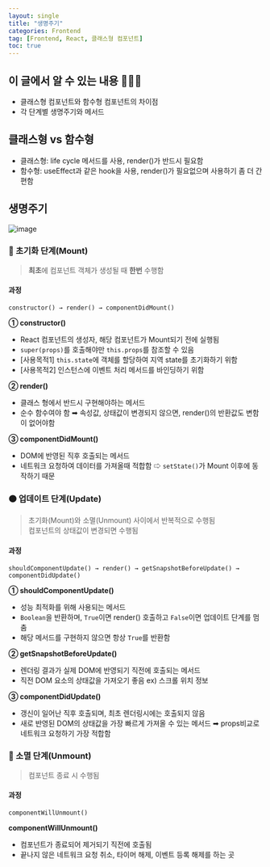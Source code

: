 ```yaml
---
layout: single
title: "생명주기"
categories: Frontend
tag: [Frontend, React, 클래스형 컴포넌트]
toc: true
---
```


## 이 글에서 알 수 있는 내용 👩🏻‍🏫

- 클래스형 컴포넌트와 함수형 컴포넌트의 차이점
- 각 단계별 생명주기와 메서드

## 클래스형 vs 함수형

- 클래스형: life cycle 메서드를 사용, render()가 반드시 필요함
- 함수형: useEffect과 같은 hook을 사용, render()가 필요없으며 사용하기 좀 더 간편함

## 생명주기

![image](https://user-images.githubusercontent.com/40657327/145533907-f67bf0d7-6243-4337-af98-9854ceb74dda.png)

### 🔴 초기화 단계(Mount)

> **최초**에 컴포넌트 객체가 생성될 때 **한번** 수행함

#### 과정

```
constructor() → render() → componentDidMount()
```

**① constructor()**

- React 컴포넌트의 생성자, 해당 컴포넌트가 Mount되기 전에 실행됨
- `super(props)`를 호출해야만 `this.props`를 참조할 수 있음
- [사용목적1] `this.state`에 객체를 할당하여 지역 state를 초기화하기 위함
- [사용목적2] 인스턴스에 이벤트 처리 메서드를 바인딩하기 위함

**② render()**

- 클래스 형에서 반드시 구현해야하는 메서드
- 순수 함수여야 함 ➡︎ 속성값, 상태값이 변경되지 않으면, render()의 반환값도 변함이 없어야함

**③ componentDidMount()**

- DOM에 반영된 직후 호출되는 메서드
- 네트워크 요청하여 데이터를 가져올때 적합함 ⇨ `setState()`가 Mount 이후에 동작하기 때문

### 🟠 업데이트 단계(Update)

> 초기화(Mount)와 소멸(Unmount) 사이에서 반복적으로 수행됨  
> 컴포넌트의 상태값이 변경되면 수행됨

#### 과정

```
shouldComponentUpdate() → render() → getSnapshotBeforeUpdate() → componentDidUpdate()
```

**① shouldComponentUpdate()**

- 성능 최적화를 위해 사용되는 메서드
- `Boolean`을 반환하며, `True`이면 render() 호출하고 `False`이면 업데이트 단계를 멈춤
- 해당 메서드를 구현하지 않으면 항상 `True`를 반환함

**② getSnapshotBeforeUpdate()**

- 렌더링 결과가 실제 DOM에 반영되기 직전에 호출되는 메서드
- 직전 DOM 요소의 상태값을 가져오기 좋음 ex) 스크롤 위치 정보

**③ componentDidUpdate()**

- 갱신이 일어난 직후 호출되며, 최초 렌더링시에는 호출되지 않음
- 새로 반영된 DOM의 상태값을 가장 빠르게 가져올 수 있는 메서드 ➡︎ props비교로 네트워크 요청하기 가장 적합함

### 🔵 소멸 단계(Unmount)

> 컴포넌트 종료 시 수행됨

#### 과정

```
componentWillUnmount()
```

**componentWillUnmount()**

- 컴포넌트가 종료되어 제거되기 직전에 호출됨
- 끝나지 않은 네트워크 요청 취소, 타이머 해제, 이벤트 등록 해제를 하는 곳
